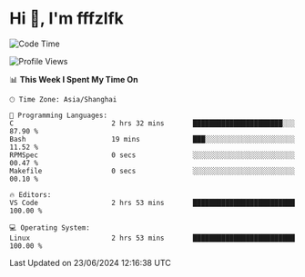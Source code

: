 # Hi 👋, I'm fffzlfk

<!--START_SECTION:waka-->
![Code Time](http://img.shields.io/badge/Code%20Time-705%20hrs%2047%20mins-blue)

![Profile Views](http://img.shields.io/badge/Profile%20Views-0-blue)

📊 **This Week I Spent My Time On** 

```text
🕑︎ Time Zone: Asia/Shanghai

💬 Programming Languages: 
C                        2 hrs 32 mins       ██████████████████████░░░   87.90 % 
Bash                     19 mins             ███░░░░░░░░░░░░░░░░░░░░░░   11.52 % 
RPMSpec                  0 secs              ░░░░░░░░░░░░░░░░░░░░░░░░░   00.47 % 
Makefile                 0 secs              ░░░░░░░░░░░░░░░░░░░░░░░░░   00.10 % 

🔥 Editors: 
VS Code                  2 hrs 53 mins       █████████████████████████   100.00 % 

💻 Operating System: 
Linux                    2 hrs 53 mins       █████████████████████████   100.00 % 
```


 Last Updated on 23/06/2024 12:16:38 UTC
<!--END_SECTION:waka-->
